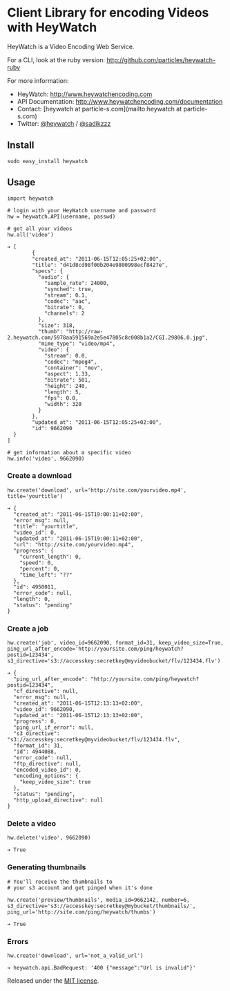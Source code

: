 # Client Library for encoding Videos with HeyWatch #

HeyWatch is a Video Encoding Web Service.

For a CLI, look at the ruby version: http://github.com/particles/heywatch-ruby

For more information:

* HeyWatch: http://www.heywatchencoding.com
* API Documentation: http://www.heywatchencoding.com/documentation
* Contact: [heywatch at particle-s.com](mailto:heywatch at particle-s.com)
* Twitter: [@heywatch](http://twitter.com/heywatch) / [@sadikzzz](http://twitter.com/sadikzzz)

## Install ##

	sudo easy_install heywatch

## Usage ##

	import heywatch

	# login with your HeyWatch username and password
	hw = heywatch.API(username, passwd)

	# get all your videos
	hw.all('video')

	➔ [
			{
	    	"created_at": "2011-06-15T12:05:25+02:00",
		    "title": "d41d8cd98f00b204e9800998ecf8427e",
		    "specs": {
		      "audio": {
		        "sample_rate": 24000,
		        "synched": true,
		        "stream": 0.1,
		        "codec": "aac",
		        "bitrate": 0,
		        "channels": 2
		      },
		      "size": 318,
		      "thumb": "http://raw-2.heywatch.com/5978aa591569a2e5e47805c8c008b1a2/CGI.29806.0.jpg",
		      "mime_type": "video/mp4",
		      "video": {
		        "stream": 0.0,
		        "codec": "mpeg4",
		        "container": "mov",
		        "aspect": 1.33,
		        "bitrate": 501,
		        "height": 240,
		        "length": 5,
		        "fps": 0.0,
		        "width": 320
		      }
		    },
		    "updated_at": "2011-06-15T12:05:25+02:00",
		    "id": 9662090
	  }
	]

	# get information about a specific video
	hw.info('video', 9662090)

### Create a download ###

	hw.create('download', url='http://site.com/yourvideo.mp4', title='yourtitle')

	➔ {
	  "created_at": "2011-06-15T19:00:11+02:00",
	  "error_msg": null,
	  "title": "yourtitle",
	  "video_id": 0,
	  "updated_at": "2011-06-15T19:00:11+02:00",
	  "url": "http://site.com/yourvideo.mp4",
	  "progress": {
	    "current_length": 0,
	    "speed": 0,
	    "percent": 0,
	    "time_left": "??"
	  },
	  "id": 4950011,
	  "error_code": null,
	  "length": 0,
	  "status": "pending"
	}

### Create a job ###

	hw.create('job', video_id=9662090, format_id=31, keep_video_size=True, ping_url_after_encode='http://yoursite.com/ping/heywatch?postid=123434', s3_directive='s3://accesskey:secretkey@myvideobucket/flv/123434.flv')

	➔ {
	  "ping_url_after_encode": "http://yoursite.com/ping/heywatch?postid=123434",
	  "cf_directive": null,
	  "error_msg": null,
	  "created_at": "2011-06-15T12:13:13+02:00",
	  "video_id": 9662090,
	  "updated_at": "2011-06-15T12:13:13+02:00",
	  "progress": 0,
	  "ping_url_if_error": null,
	  "s3_directive": "s3://accesskey:secretkey@myvideobucket/flv/123434.flv",
	  "format_id": 31,
	  "id": 4944088,
	  "error_code": null,
	  "ftp_directive": null,
	  "encoded_video_id": 0,
	  "encoding_options": {
	    "keep_video_size": true
	  },
	  "status": "pending",
	  "http_upload_directive": null
	}

### Delete a video ###

	hw.delete('video', 9662090)

	➔ True

### Generating thumbnails ###

	# You'll receive the thumbnails to
	# your s3 account and get pinged when it's done

	hw.create('preview/thumbnails', media_id=9662142, number=6, s3_directive='s3://accesskey:secretkey@mybucket/thumbnails/', ping_url='http://site.com/ping/heywatch/thumbs')

	➔ True

### Errors ###

	hw.create('download', url='not_a_valid_url')

	➔ heywatch.api.BadRequest: '400 {"message":"Url is invalid"}'

Released under the [MIT license](http://www.opensource.org/licenses/mit-license.php).